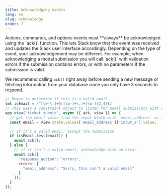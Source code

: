 ```yaml
---
title: Acknowledging events
lang: en
slug: acknowledge
order: 7
---
```


<div class="section-content">
Actions, commands, and options events must **always** be acknowledged using the `ack()` function. This lets Slack know that the event was received and updates the Slack user interface accordingly. Depending on the type of event, your acknowledgement may be different. For example, when acknowledging a modal submission you will call `ack()` with validation errors if the submission contains errors, or with no parameters if the submission is valid.

We recommend calling `ack()` right away before sending a new message or fetching information from your database since you only have 3 seconds to respond.
</div>

```javascript
// Regex to determine if this is a valid email
let isEmail = /^[\w-\.]+@([\w-]+\.)+[\w-]{2,4}$/
// This uses a constraint object to listen for modal submissions with a callback_id of ticket_submit 
app.view('ticket_submit', async ({ ack, view }) => {
  // get the email value from the input block with `email_address` as the block_id
  const email = view.state.values['email_address']['input_a'].value;

  // if it’s a valid email, accept the submission
  if (isEmail.test(email)) {
    await ack();
  } else {
    // if it isn’t a valid email, acknowledge with an error
    await ack({
      "response_action": "errors",
      errors: {
        "email_address": "Sorry, this isn’t a valid email"
      }
    });
  }
});
```
